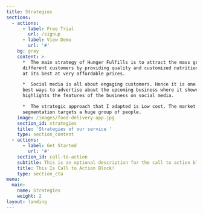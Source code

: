 ```yaml
---
title: Strategies
sections:
  - actions:
      - label: Free Trial
        url: /signup
      - label: View Demo
        url: '#'
    bg: gray
    content: >-
      *  The main strategy of Hunger Fulfills is to attract the mass group of
      different customers by providing quality and customized nutritional food
      at its best at very affordable prices.

      *  Social media is all about engaging customers. Hence it is one of the
      best ways to advertise about the upcoming business where it showcases and
      highlights the features of the business on social media. 

      *  The strategic approach that I adapted is Low cost. The market
      segmentation targets a huge group of people.
    image: /images/food-delivery-app.jpg
    section_id: strategies
    title: 'Strategies of our service '
    type: section_content
  - actions:
      - label: Get Started
        url: '#'
    section_id: call-to-action
    subtitle: This is an optional description for the call to action block.
    title: This Is Call to Action Block!
    type: section_cta
menu:
  main:
    name: Strategies
    weight: 2
layout: landing
---
```


